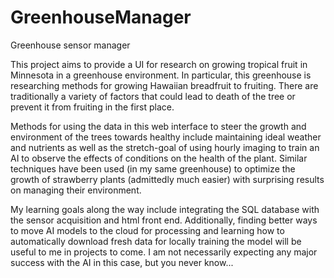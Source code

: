 # GreenhouseManager
Greenhouse sensor manager

This project aims to provide a UI for research on growing tropical fruit in Minnesota in a greenhouse environment. In particular, this greenhouse is researching methods for growing Hawaiian breadfruit to fruiting. There are traditionally a variety of factors that could lead to death of the tree or prevent it from fruiting in the first place.

Methods for using the data in this web interface to steer the growth and environment of the trees towards healthy include maintaining ideal weather and nutrients as well as the stretch-goal of using hourly imaging to train an AI to observe the effects of conditions on the health of the plant. Similar techniques have been used (in my same greenhouse) to optimize the growth of strawberry plants (admittedly much easier) with surprising results on managing their environment. 

My learning goals along the way include integrating the SQL database with the sensor acquisition and html front end. Additionally, finding better ways to move AI models to the cloud for processing and learning how to automatically download fresh data for locally training the model will be useful to me in projects to come. I am not necessarily expecting any major success with the AI in this case, but you never know...
